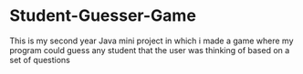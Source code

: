 # Student-Guesser-Game
This is my second year Java mini project in which i made a game where my program could guess any student that the user was thinking of based on a set of questions
